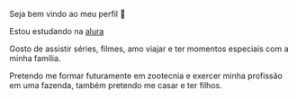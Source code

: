 Seja bem vindo ao meu perfil 💙

Estou estudando na [alura](https://cursos.alura.com.br/loginForm?logout)

Gosto de assistir séries, filmes, amo viajar e ter momentos especiais com a minha família.

Pretendo me formar futuramente em zootecnia e exercer minha profissão em uma fazenda, também pretendo me casar e ter filhos.
